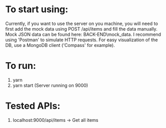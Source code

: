 # To start using:

Currently, if you want to use the server on you machine, you will need to first add the mock data using POST /api/items and fill the data manually.
Mock JSON data can be found here: BACK-END\mock_data.
I recommend using 'Postman' to simulate HTTP requests.
For easy visualization of the DB, use a MongoDB client ('Compass' for example).

# To run:

1. yarn
2. yarn start (Server running on 9000)

# Tested APIs:

1. localhost:9000/api/items -> Get all items
